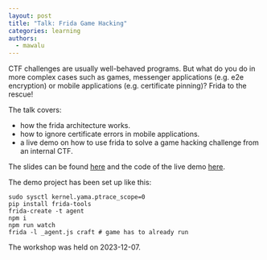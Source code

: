 ```yaml
---
layout: post
title: "Talk: Frida Game Hacking"
categories: learning
authors:
  - mawalu
---
```


CTF challenges are usually well-behaved programs. But what do you do in more complex cases such as games, messenger applications (e.g. e2e encryption) or mobile applications (e.g. certificate pinning)?
Frida to the rescue!

The talk covers:
* how the frida architecture works.
* how to ignore certificate errors in mobile applications.
* a live demo on how to use frida to solve a game hacking challenge from an internal CTF.

The slides can be found [here](/talks/2023-12-07-frida-game-hacking/_game__hacking_with_frida.re.pdf) and the code of the live demo [here](/talks/2023-12-07-frida-game-hacking/index.ts).

The demo project has been set up like this:
```shell
sudo sysctl kernel.yama.ptrace_scope=0
pip install frida-tools
frida-create -t agent
npm i
npm run watch
frida -l _agent.js craft # game has to already run
```
The workshop was held on 2023-12-07.
